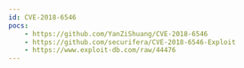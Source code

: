 ```yaml
---
id: CVE-2018-6546
pocs:
    - https://github.com/YanZiShuang/CVE-2018-6546
    - https://github.com/securifera/CVE-2018-6546-Exploit
    - https://www.exploit-db.com/raw/44476
---
```

